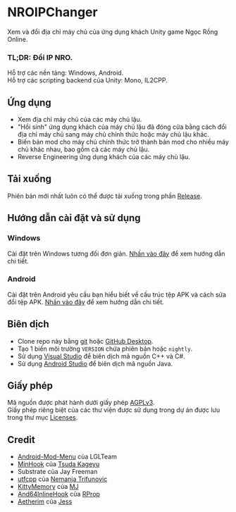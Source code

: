 # NROIPChanger
Xem và đổi địa chỉ máy chủ của ứng dụng khách Unity game Ngọc Rồng Online.
### **TL;DR:** Đổi IP NRO.
Hỗ trợ các nền tảng: Windows, Android.
<br>Hỗ trợ các scripting backend của Unity: Mono, IL2CPP.
## Ứng dụng
- Xem địa chỉ máy chủ của các máy chủ lậu.
- "Hồi sinh" ứng dụng khách của máy chủ lậu đã đóng cửa bằng cách đổi địa chỉ máy chủ sang máy chủ chính thức hoặc máy chủ lậu khác.
- Biến bản mod cho máy chủ chính thức trở thành bản mod cho nhiều máy chủ khác nhau, bao gồm cả các máy chủ lậu.
- Reverse Engineering ứng dụng khách của các máy chủ lậu.
## Tải xuống
Phiên bản mới nhất luôn có thể được tải xuống trong phần [Release](../../releases/latest/).
## Hướng dẫn cài đặt và sử dụng
### Windows
Cài đặt trên Windows tương đối đơn giản. [Nhấn vào đây](./Docs/Installation-Windows.md) để xem hướng dẫn chi tiết.
### Android
Cài đặt trên Android yêu cầu bạn hiểu biết về cấu trúc tệp APK và cách sửa đổi tệp APK. [Nhấn vào đây](./Docs/Installation-Android.md) để xem hướng dẫn chi tiết.
## Biên dịch
- Clone repo này bằng [git](https://git-scm.com/) hoặc [GitHub Desktop](https://github.com/apps/desktop).
- Tạo 1 biến môi trường `VERSION` chứa phiên bản hoặc `nightly`.
- Sử dụng [Visual Studio](https://visualstudio.microsoft.com/vs/) để biên dịch mã nguồn C++ và C#.
- Sử dụng [Android Studio](https://developer.android.com/studio) để biên dịch mã nguồn Java.
## Giấy phép
Mã nguồn được phát hành dưới giấy phép [AGPLv3](./LICENSE).
<br>Giấy phép riêng biệt của các thư viện được sử dụng trong dự án được lưu trong thư mục [Licenses](./Licenses).
## Credit
- [Android-Mod-Menu](https://github.com/ElectroHeavenVN/Android-Mod-Menu/) của LGLTeam
- [MinHook](https://github.com/TsudaKageyu/minhook) của [Tsuda Kageyu](https://github.com/TsudaKageyu)
- Substrate của Jay Freeman
- [utfcpp](https://github.com/nemtrif/utfcpp) của [Nemanja Trifunovic](https://github.com/nemtrif)
- [KittyMemory](https://github.com/MJx0/KittyMemory) của [MJ](https://github.com/MJx0)
- [And64InlineHook](https://github.com/Rprop/And64InlineHook) của [RProp](https://github.com/Rprop)
- [Aetherim](https://github.com/Toxocious/Aetherim) của [Jess](https://github.com/Toxocious)